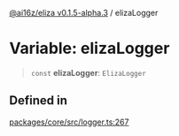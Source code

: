 [@ai16z/eliza v0.1.5-alpha.3](../index.md) / elizaLogger

# Variable: elizaLogger

> `const` **elizaLogger**: `ElizaLogger`

## Defined in

[packages/core/src/logger.ts:267](https://github.com/antpb/eliza/blob/main/packages/core/src/logger.ts#L267)
